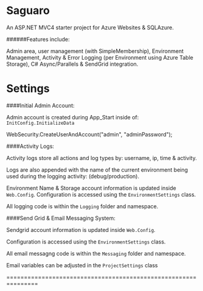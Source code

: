 Saguaro
=======

An ASP.NET MVC4 starter project for Azure Websites & SQLAzure.

######Features include:

Admin area, user management (with SimpleMembership), Environment Management, Activity &amp; Error Logging (per Environment using Azure Table Storage), C# Async/Parallels &amp; SendGrid integration.



Settings
========

####Initial Admin Account:

Admin account is created during App_Start inside of: `InitConfig.InitializeData`

WebSecurity.CreateUserAndAccount("admin", "adminPassword");



####Activity Logs:

Activity logs store all actions and log types by: username, ip, time & activity.

Logs are also appended with the name of the current environment being used during the logging activity: (debug/production).

Environment Name & Storage account information is updated inside `Web.Config`. Configuration is accessed using the `EnvironmentSettings` class.

All logging code is within the `Logging` folder and namespace.



####Send Grid & Email Messaging System:


Sendgrid account information is updated inside `Web.Config`.

Configuration is accessed using the `EnvironmentSettings` class.

All email messagng code is within the `Messaging` folder and namespace.

Email variables can be adjusted in the `ProjectSettings` class

===============================================================
